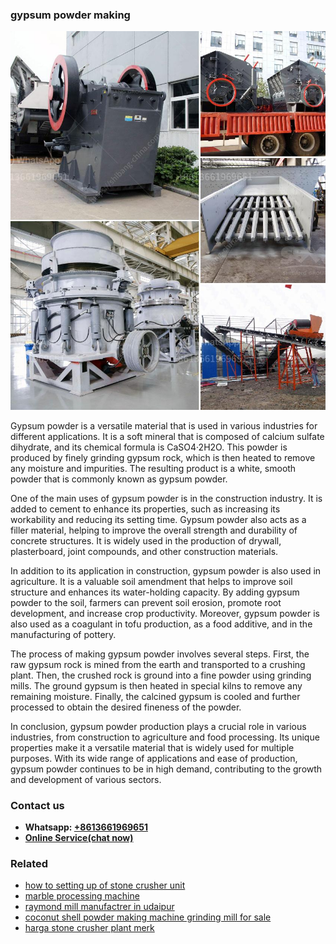 <h3>gypsum powder making</h3><img src='1708332884.jpg' alt=''><p>Gypsum powder is a versatile material that is used in various industries for different applications. It is a soft mineral that is composed of calcium sulfate dihydrate, and its chemical formula is CaSO4·2H2O. This powder is produced by finely grinding gypsum rock, which is then heated to remove any moisture and impurities. The resulting product is a white, smooth powder that is commonly known as gypsum powder.</p><p>One of the main uses of gypsum powder is in the construction industry. It is added to cement to enhance its properties, such as increasing its workability and reducing its setting time. Gypsum powder also acts as a filler material, helping to improve the overall strength and durability of concrete structures. It is widely used in the production of drywall, plasterboard, joint compounds, and other construction materials.</p><p>In addition to its application in construction, gypsum powder is also used in agriculture. It is a valuable soil amendment that helps to improve soil structure and enhances its water-holding capacity. By adding gypsum powder to the soil, farmers can prevent soil erosion, promote root development, and increase crop productivity. Moreover, gypsum powder is also used as a coagulant in tofu production, as a food additive, and in the manufacturing of pottery.</p><p>The process of making gypsum powder involves several steps. First, the raw gypsum rock is mined from the earth and transported to a crushing plant. Then, the crushed rock is ground into a fine powder using grinding mills. The ground gypsum is then heated in special kilns to remove any remaining moisture. Finally, the calcined gypsum is cooled and further processed to obtain the desired fineness of the powder.</p><p>In conclusion, gypsum powder production plays a crucial role in various industries, from construction to agriculture and food processing. Its unique properties make it a versatile material that is widely used for multiple purposes. With its wide range of applications and ease of production, gypsum powder continues to be in high demand, contributing to the growth and development of various sectors.</p><h3>Contact us</h3><ul><li><strong>Whatsapp:&nbsp;<a href="https://wa.me/8613661969651">+8613661969651</a></strong></li><li><a href="https://swt.shibang-china.com/?git&amp;zhl&amp;gypsum powder making"><strong>Online Service(chat now)</strong></a></li></ul><h3>Related</h3><ul><li><a href='how to setting up of stone crusher unit.md'>how to setting up of stone crusher unit</a></li><li><a href='marble processing machine.md'>marble processing machine</a></li><li><a href='raymond mill manufactrer in udaipur.md'>raymond mill manufactrer in udaipur</a></li><li><a href='coconut shell powder making machine grinding mill for sale.md'>coconut shell powder making machine grinding mill for sale</a></li><li><a href='harga stone crusher plant merk.md'>harga stone crusher plant merk</a></li></ul>